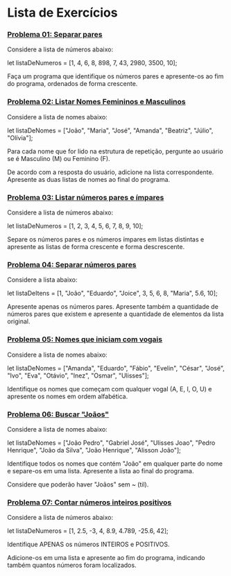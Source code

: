 # Lista de Exercícios

### <u>**[Problema 01: Separar pares](01_separarPares.html)**</u>
Considere a lista de números abaixo:

let listaDeNumeros = [1, 4, 6, 8, 898, 7, 43, 2980, 3500, 10];

Faça um programa que identifique os números pares e apresente-os ao fim do programa, ordenados de forma crescente.

### <u>**[Problema 02: Listar Nomes Femininos e Masculinos](02_listaFemiMasc.html)**</u>
Considere a lista de nomes abaixo:

let listaDeNomes = ["João", "Maria", "José", "Amanda", "Beatriz", "Júlio", "Olívia"];

Para cada nome que for lido na estrutura de repetição, pergunte ao usuário se é Masculino (M) ou Feminino (F). 

De acordo com a resposta do usuário, adicione na lista correspondente. Apresente as duas listas de nomes ao final do programa.

### <u>**[Problema 03: Listar números pares e ímpares](03_listaParesImpares.html)**</u>
Considere a lista de números abaixo:

let listaDeNumeros = [1, 2, 3, 4, 5, 6, 7, 8, 9, 10];

Separe os números pares e os números ímpares em listas distintas e apresente as listas de forma crescente e forma descrescente.

### <u>**[Problema 04: Separar números pares](04_separarPares.html)**</u>
Considere a lista abaixo:

let listaDeItens = [1, "João", "Eduardo", "Joice", 3, 5, 6, 8, "Maria", 5.6, 10];

Apresente apenas os números pares. Apresente também a quantidade de números pares que existem e apresente a quantidade de elementos da lista original.

### <u>**[Problema 05: Nomes que iniciam com vogais](05_nomesComVogais.html)**</u>
Considere a lista de nomes abaixo:

let listaDeNomes = ["Amanda", "Eduardo", "Fábio", "Evelin", "César", "José", "Ivo", "Eva", "Otávio", "Inez", "Osmar", "Ulisses"];

Identifique os nomes que começam com qualquer vogal (A, E, I, O, U) e apresente os nomes em ordem alfabética.

### <u>**[Problema 06: Buscar "Joãos"](06_buscarJoao.html)**</u>
Considere a lista de nomes abaixo:

let listaDeNomes = ["João Pedro", "Gabriel José", "Ulisses Joao", "Pedro Henrique", "João da Silva", "João Henrique", "Alisson João"];

Identifique todos os nomes que contém "João" em qualquer parte do nome e separe-os em uma lista. Apresente a lista ao final do programa.

Considere que poderão haver "Joãos" sem ~ (til).

### <u>**[Problema 07: Contar números inteiros positivos](07_contarInteirosPositivos.html)**</u>
Considere a lista de números abaixo:

let listaDeNumeros = [1, 2.5, -3, 4, 8.9, 4.789, -25.6, 42];

Identifique APENAS os números INTEIROS e POSITIVOS. 

Adicione-os em uma lista e apresente ao fim do programa, indicando também quantos números foram localizados.